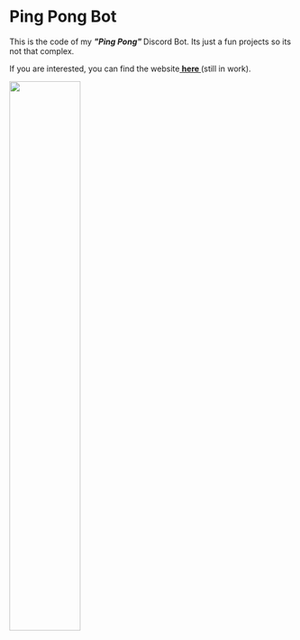 # Ping Pong Bot
<html>
  <head>
    <p> This is the code of my <strong> <em>"Ping Pong"</em> </strong> Discord Bot. Its just a fun projects so its not that complex. </p>
    <p> If you are interested, you can find the website<a href="https://ping-pong.shouzy.repl.co/"> <strong> here </strong> </a>(still in work).</p>

<a href="https://top.gg/bot/831066967287791627">
<img src="https://top.gg/api/widget/831066967287791627.svg", height=50%, width=50%>
</a>
   </head>
</html>
